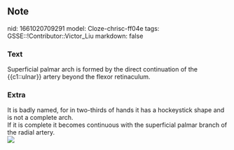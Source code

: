 ## Note
nid: 1661020709291
model: Cloze-chrisc-ff04e
tags: GSSE::!Contributor::Victor_Liu
markdown: false

### Text
Superficial palmar arch is formed by the direct continuation of the {{c1::ulnar}} artery beyond the flexor retinaculum.

### Extra
<div>
  It is badly named, for in two-thirds of hands it has a
  hockeystick shape and is not a complete arch.
</div>
<div>
  If it is complete it becomes continuous with the superficial
  palmar branch of the radial artery.
</div><img src=
"paste-ade9edb4031dbdc075483e3f83eb78939c2da636.jpg">
